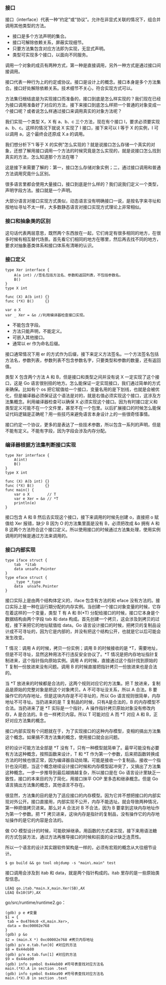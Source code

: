 ### 接口

接口（interface）代表一种“约定”或“协议”。允许在非显式关联的情况下，组合并调用其他类型的方法。

  * 接口是多个方法声明的集合。
  * 接口可解除依赖关系，屏蔽实现细节。
  * 只要方法集包含对应方法即为实现，无显式声明。
  * 类型可实现多个接口，以面向不同服务。

调用一个对象的成员有两种方式，第一种是直接调用，另外一种方式是通过接口间接调用。

接口代表一种行为上的约定或协议。接口是设计上的概念。接口本身是多个方法集合。接口好处解除依赖关系。技术细节不关心，符合实现方式可以。

方法集归根结底是为实现接口而准备的，接口到底是怎么样实现的？我们现在已经为接口调用准备好了对应的方法，接下来接口到底怎么样把一个普通的对象变成一个接口呢？或者说怎么样通过接口来调用真实的对象方法呢？

我们实现一个类型 X，X 有 a、b、c 三个方法，现在有个接口 I，要求必须要实现 a、b、c。这样的情况下就说 X 实现了 I 接口，接下来可以 I
等于 X 的实例，I 可以调用 a，这个最终会还原成 X.a 的调用。

我们想分析下“I 等于 X
的实例”怎么实现的？就是说接口怎么存储一个真实的对象，还想了解用接口调用一个方法的时候究竟是怎么实现的，就是说接口怎么找到真实的方法，怎么知道那个方法在哪？

这是接下来需要了解的：第一，接口怎么存储对象实例；二，通过接口调用和普通方法调用究竟什么区别。

很多语言里都会使用大量接口，接口到底是什么样的？我们说我们定义一个类型，声明字段方法。接口就是一个声明。

大部分语言对接口实现方式类似，动态语言没有明确接口一说，是按名字来寻址和按地址寻址不太一样，大多数静态语言对接口实现方式理论上非常相似。

### 接口和抽象类的区别

这句话代表两层意思，既然两个东西放在一起，它们肯定有很多相同的地方，在很多时候有相互替代场景。首先看它们相同的地方在哪里，然后再去找不同的地方，要求对抽象基类体系和接口体系有清晰的认识。

### 接口定义

    
    
    type Xer interface {
        A(a int) //签名包括方法名、参数和返回列表，不包括参数名。
        B()
    }
    type X int
    
    func (X) A(b int) {}
    func (*X) B()     {}
    
    var o X
    var _ Xer = &o //利用编译器检查接口实现。
    

  * 不能包含字段。
  * 方法只能声明，不能定义。
  * 可嵌入其他接口。
  * 通常以 er 作为命名后缀。

接口通常情况下用 er 的方式作为后缀，接下来定义方法签名。一个方法签名包括方法名，参数列表，参数列表不包含参数名字，只要类型和参数的数量，还有返回值。

类型 X 包含两个方法 A 和 B，但是接口和类型之间并没有说 X 一定实现了这个接口，这是 Go
语言很别扭的地方。怎么能保证一定实现接口，我们通过简单的方式来确保。比如有个 os
把它赋值给一个接口，变量名用的是下划线，也就是会被优化，但是编译器必须保证这个语法是对的，就是右值必须实现这个接口，这涉及方法集概念。利用编译器检查可以确保
X
必须实现这个接口。因为有时接口定义和类型定义可能不在一个文件里，甚至不在一个包里。以后扩展接口的时候怎么能保证代码逻辑是正确呢？用一些技巧来避免语言本身设计上的一些很奇怪事情。

接口约定一个协议，更多的是表达了一些技术参数，所以包含一系列的声明，但是不能有定义。不能有字段，因为字段会涉及内存分配。

### 编译器根据方法集判断接口实现

    
    
    type Xer interface {
        A(int)
        B()
    }
    type X int
    
    func (X) A(b int) {}
    func (*X) B()     {}
    func main() {
        var o X        // T
        var e Xer = &o // *T
        println(e)
    }
    

接口包含 A 和 B 然后去实现这个接口，接下来调用的时候先创建 o，直接把 o 赋值给 Xer 报错，缺少 B 因为 O 的方法集里面是没有
B，必须把改成 &o 拥有 A 和 B 这两个方法符合这个接口定义。所以使用接口的时候通过方法集处理，使用实例调用的时候是通过方法来调用的。

### 接口内部实现

    
    
    type iface struct {
        tab  *itab
        data unsafe.Pointer
    }
    type eface struct {
        _type *_type
        data  unsafe.Pointer
    }
    

接口实际上是由两个结构体定义的，iface 包含有方法的和 eface
没有方法的。接口实际上是一种在运行期分配的内存实例。当创建一个接口对象变量的时候，它存在着这样的一个变量，类型 T 有 A 和 B(*T)
分配给接口的时候，接口它本身是个数据结构由两个字段 tab 和 data 构成。首先创建一个拷贝，这会涉及到拷贝的过程，接下来把它的地址赋值给
data。Go 语言设计接口的时候，把拷贝的复制品设计成不可寻址的，因为它是内部的，并没有把这个结构公开，也就是它以后可能会发生改变。

T 情况：调用 A 的时候，拷贝一份实例；调用 B 的时候接收的是 *T，需要地址，但是不可寻址，显然这种用法不行违反安全协议了。*T
情况是把内存地址指针复制进来，这个指针指向原始实例。调用 A 的时候，直接通过这个指针找到原始的 T 复制一份放进来没有问题。调用 B
的时候直接把指针拷贝一份放进来也是合法的。

当 *T 放进来的时候都是合法的，这两个规则对应它的方法集。把 T 放进来，复制品是原始的完整对象是把这个对象拷贝。A 不可寻址没关系，所以 A 合法。B
要操作它的内存地址，但是这块内存是不可寻址的，所以 Go 语言规则很简单，内存地址不可寻址。当扔进来的是 T 复制品的时候，只有A是合法的，B
的内存模型不合法。当扔进来了是 *T 实际是一个指针，A 操作指针拷贝原始对象没有修改内存，A 是合法的。B 也一样拷贝内容。所以 T 可能对应 A 而
*T 对应 A 和 B，正好对应方法集的概念。

接口内部实现有个问题就在于，为了实现接口的这种内存模型，变相的搞出方法集这个概念。如果搞不清方法集的概念，使用接口就会出问题。

好的设计可能方法全部是 *T 没有 T，只有一种模型就简单了。最早可能没有必要有方法这种概念，按照函数来设计，T 和 *T
作为第一个参数，后来把函数转换成方法的时候也很正常，因为编译器自动处理。可能是接收一个复制品，接收一个指针也没问题，当这个概念继续设计接口时候和内存模型起冲突了，又搞出了方法集这种概念。一步一步推导到最后越搞越复杂，所以接口是在
Go 语言设计里缺乏一致性，接口的本来目的为了简化，用接口抹平 OOP 里多态和继承概念。但是 Go 语言搞出方法集的概念，其他语言不存在。

很显然，方法集的目的是为了适应接口的内存模型。因为它并不想把接口的内部实现对外公开。接口直接用，内部实现不公开，内存不能选址。就会导致两种情况，第一种把值拷贝进来。那么对
A 合法对 B 不合法，因为 B 要拿到这块内存地址作为第一个参数。把 *T
拷贝进来，这块内存是指针的复制品，没有操作它的内存地址操作的是它的内容是合法的。

做 OO 模型设计的时候，可能砍掉继承。用函数的方式来实现，接下来用语法糖的方式包装方法，通过方法再推导接口的时候和前面的设计缺乏连贯性。

所以一个语言的设计其实跟软件架构是一样的，必须有宏观的概念从大往细节设计。

    
    
    $ go build && go tool objdump -s "main\.main" test
    

接口调用会涉及到 itab 和 data，就是两个指针构成的。itab 里存的是一些原始类型信息。

    
    
    LEAQ go.itab.*main.X,main.Xer(SB),AX
    LEAQ 0x10(SP),AX
    

go/src/runtime/runtime2.go：

    
    
    (gdb) p e #变量
    $1 = {
     tab = 0x4784c0 <X,main.Xer>,
     data = 0xc00002e768
    }
    (gdb) p &o
    $2 = (main.X *) 0xc00002e768 #拷贝内存地址
    (gdb) p/x e.tab.fun[0] #对应的方法
    $8 = 0x44eb80
    (gdb) p/x e.tab.fun[1] #对应的方法
    $9 = 0x44ea90
    (gdb) info symbol 0x44eb80 #符号表查找对应方法名
    main.(*X).A in section .text
    (gdb) info symbol 0x44ea90 #符号表查找对应方法名
    main.(*X).B in section .text
    

